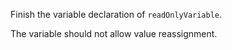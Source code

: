 Finish the variable declaration of `readOnlyVariable`.

The variable should not allow value reassignment.